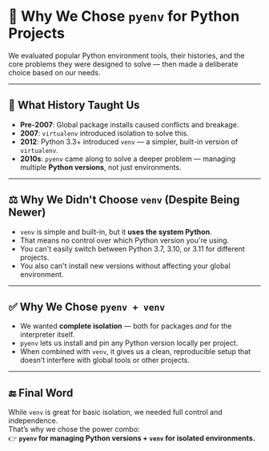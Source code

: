 # 🐍 Why We Chose `pyenv` for Python Projects

We evaluated popular Python environment tools, their histories, and the core problems they were designed to solve — then made a deliberate choice based on our needs.

---

## 📜 What History Taught Us

- **Pre-2007**: Global package installs caused conflicts and breakage.
- **2007**: `virtualenv` introduced isolation to solve this.
- **2012**: Python 3.3+ introduced `venv` — a simpler, built-in version of `virtualenv`.
- **2010s**: `pyenv` came along to solve a deeper problem — managing multiple **Python versions**, not just environments.

---

## ⚖️ Why We Didn't Choose `venv` (Despite Being Newer)

- `venv` is simple and built-in, but it **uses the system Python**.
- That means no control over which Python version you're using.
- You can't easily switch between Python 3.7, 3.10, or 3.11 for different projects.
- You also can't install new versions without affecting your global environment.

---

## ✅ Why We Chose `pyenv + venv`

- We wanted **complete isolation** — both for packages *and* for the interpreter itself.
- `pyenv` lets us install and pin any Python version locally per project.
- When combined with `venv`, it gives us a clean, reproducible setup that doesn’t interfere with global tools or other projects.

---

## 🔚 Final Word

While `venv` is great for basic isolation, we needed full control and independence.  
That’s why we chose the power combo:  
👉 **`pyenv` for managing Python versions + `venv` for isolated environments.**